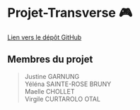 # Projet-Transverse 🎮
[Lien vers le dépôt GitHub](https://github.com/justinegrng/Projet-Transverse.git) 

## Membres du projet
> Justine GARNUNG  
> Yéléna SAINTE-ROSE BRUNY  
> Maelle CHOLLET  
> Virgile CURTAROLO OTAL

